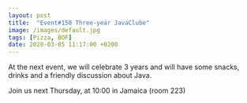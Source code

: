 ```yaml
---
layout: post
title:  "Event#150 Three-year JavaClube"
image: /images/default.jpg
tags: [Pizza, BOF]
date: 2020-03-05 11:17:00 +0200
---
```


At the next event, we will celebrate 3 years and will have some snacks, drinks and a friendly discussion about Java.[]()

Join us next Thursday, at 10:00 in Jamaica (room 223)
